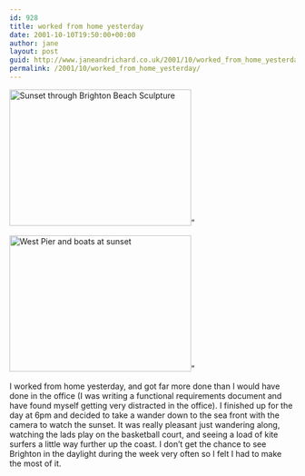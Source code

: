 ```yaml
---
id: 928
title: worked from home yesterday
date: 2001-10-10T19:50:00+00:00
author: jane
layout: post
guid: http://www.janeandrichard.co.uk/2001/10/worked_from_home_yesterday
permalink: /2001/10/worked_from_home_yesterday/
---
```

<img src="http://v1.janeandrichard.co.uk/blog/img/sunsetthroughsculpture.JPG" ALT="Sunset through Brighton Beach Sculpture" width="320" height="240" />&#8221;
  
<img src="http://v1.janeandrichard.co.uk/blog/img/sunsetpierboat.JPG" ALT="West Pier and boats at sunset" width="320" height="240" />&#8221; 

I worked from home yesterday, and got far more done than I would have done in the office (I was writing a functional requirements document and have found myself getting very distracted in the office). I finished up for the day at 6pm and decided to take a wander down to the sea front with the camera to watch the sunset. It was really pleasant just wandering along, watching the lads play on the basketball court, and seeing a load of kite surfers a little way further up the coast. I don&#8217;t get the chance to see Brighton in the daylight during the week very often so I felt I had to make the most of it.